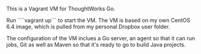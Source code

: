 This is a Vagrant VM for ThoughtWorks Go.

Run ````vagrant up``` to start the VM. The VM is based on my own CentOS 6.4 image, which is pulled from my personal Dropbox user folder.

The configuration of the VM inclues a Go server, an agent so that it can run jobs, Git as well as Maven so that it's ready to go to build Java projects.
